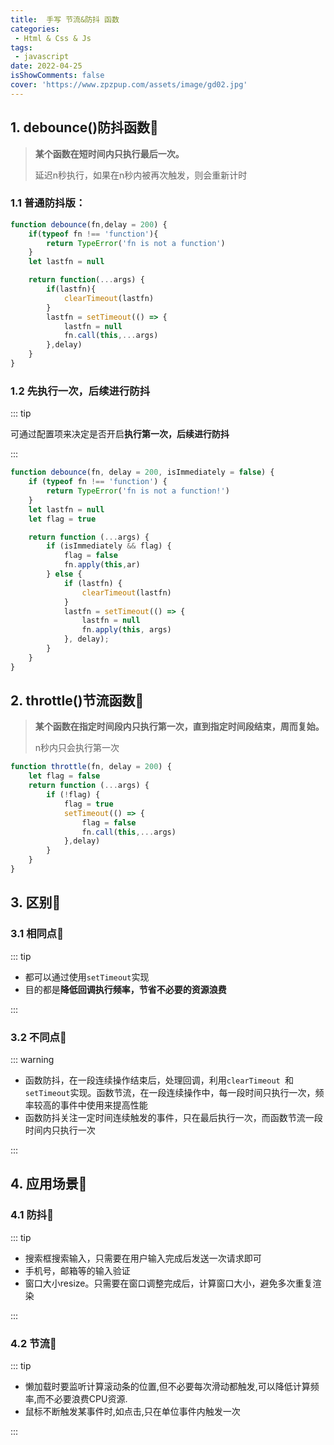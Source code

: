 ```yaml
---
title:  手写 节流&防抖 函数
categories: 
 - Html & Css & Js
tags:
 - javascript
date: 2022-04-25
isShowComments: false
cover: 'https://www.zpzpup.com/assets/image/gd02.jpg'
---
```


## 1. debounce()防抖函数:apple:

> **某个函数在短时间内只执行最后一次。**
>
> 延迟n秒执行，如果在n秒内被再次触发，则会重新计时

### 1.1 普通防抖版：

```javascript
function debounce(fn,delay = 200) {
    if(typeof fn !== 'function'){
        return TypeError('fn is not a function')
    }
    let lastfn = null

    return function(...args) {
        if(lastfn){
            clearTimeout(lastfn)
        }
        lastfn = setTimeout(() => {
            lastfn = null
            fn.call(this,...args)
        },delay)
    }
}

```

### 1.2 先执行一次，后续进行防抖

::: tip

可通过配置项来决定是否开启**执行第一次，后续进行防抖**

:::

```javascript
function debounce(fn, delay = 200, isImmediately = false) {
    if (typeof fn !== 'function') {
        return TypeError('fn is not a function!')
    }
    let lastfn = null
    let flag = true

    return function (...args) {
        if (isImmediately && flag) {
			flag = false
            fn.apply(this,ar)
        } else {
            if (lastfn) {
                clearTimeout(lastfn)
            }
            lastfn = setTimeout(() => {
                lastfn = null
                fn.apply(this, args)
            }, delay);
        }
    }
}
```



## 2. throttle()节流函数:apple:

> **某个函数在指定时间段内只执行第一次，直到指定时间段结束，周而复始。**
>
> n秒内只会执行第一次

```javascript
function throttle(fn, delay = 200) {
    let flag = false
    return function (...args) {
        if (!flag) {
            flag = true
            setTimeout(() => {
                flag = false
                fn.call(this,...args)
            },delay)
        }
    }
}
```

## 3. 区别:apple:

### 3.1 相同点:green_apple:

::: tip

* 都可以通过使用`setTimeout`实现
* 目的都是**降低回调执行频率，节省不必要的资源浪费**

::: 

### 3.2 不同点:green_apple:

::: warning

* 函数防抖，在一段连续操作结束后，处理回调，利用`clearTimeout `和 `setTimeout`实现。函数节流，在一段连续操作中，每一段时间只执行一次，频率较高的事件中使用来提高性能
* 函数防抖关注一定时间连续触发的事件，只在最后执行一次，而函数节流一段时间内只执行一次

:::

## 4. 应用场景:apple:

### 4.1 防抖:green_apple:

::: tip

* 搜索框搜索输入，只需要在用户输入完成后发送一次请求即可
* 手机号，邮箱等的输入验证
* 窗口大小resize。只需要在窗口调整完成后，计算窗口大小，避免多次重复渲染

:::

### 4.2 节流:green_apple:

::: tip

* 懒加载时要监听计算滚动条的位置,但不必要每次滑动都触发,可以降低计算频率,而不必要浪费CPU资源.
* 鼠标不断触发某事件时,如点击,只在单位事件内触发一次

:::



